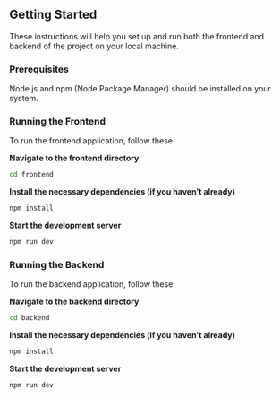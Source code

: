 ## Getting Started
These instructions will help you set up and run both the frontend and backend of the project on your local machine.

### Prerequisites
Node.js and npm (Node Package Manager) should be installed on your system.

### Running the Frontend
To run the frontend application, follow these

**Navigate to the frontend directory**
```sh
cd frontend
```

**Install the necessary dependencies (if you haven't already)**
```sh
npm install
```

**Start the development server**
```sh
npm run dev
```


### Running the Backend
To run the backend application, follow these

**Navigate to the backend directory**
```sh
cd backend
```

**Install the necessary dependencies (if you haven't already)**
```sh
npm install
```

**Start the development server**
```sh
npm run dev
```
